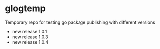 # glogtemp
Temporary repo for testing go package publishing with different versions
- new release 1.0.1
- new release 1.0.3
- new release 1.0.4
